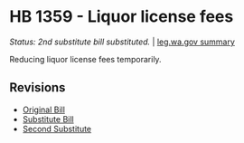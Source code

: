 # HB 1359 - Liquor license fees
*Status: 2nd substitute bill substituted.* | [leg.wa.gov summary](https://app.leg.wa.gov/billsummary?BillNumber=1359&Year=2021)

Reducing liquor license fees temporarily.

## Revisions
* [Original Bill](1/)
* [Substitute Bill](S/)
* [Second Substitute](S2/)